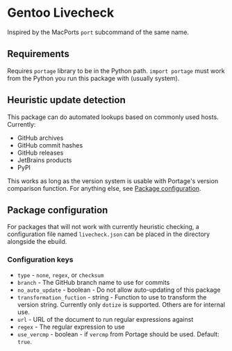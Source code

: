 # Gentoo Livecheck

Inspired by the MacPorts `port` subcommand of the same name.

## Requirements

Requires `portage` library to be in the Python path. `import portage` must work
from the Python you run this package with (usually system).

## Heuristic update detection

This package can do automated lookups based on commonly used hosts. Currently:

* GitHub archives
* GitHub commit hashes
* GitHub releases
* JetBrains products
* PyPI

This works as long as the version system is usable with Portage's version
comparison function. For anything else, see [Package configuration](#aaa').

## Package configuration

For packages that will not work with currently heuristic checking, a configuration file named `livecheck.json` can be placed in the directory alongside the ebuild.

### Configuration keys

* `type` - `none`, `regex`, or `checksum`
* `branch` - The GitHub branch name to use for commits
* `no_auto_update` - boolean - Do not allow auto-updating of this package
* `transformation_fuction` - string - Function to use to transform the version
  string. Currently only `dotize` is supported. Others are for internal use.
* `url` - URL of the document to run regular expressions against
* `regex` - The regular expression to use
* `use_vercmp` - boolean - if `vercmp` from Portage should be used. Default: `true`.
